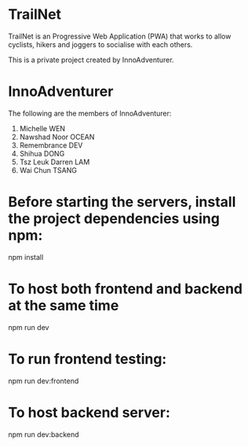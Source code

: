 # TrailNet
TrailNet is an Progressive Web Application (PWA) that works to allow cyclists, hikers and joggers to socialise with each others.

This is a private project created by InnoAdventurer.

# InnoAdventurer
The following are the members of InnoAdventurer:
1. Michelle WEN
2. Nawshad Noor OCEAN
3. Remembrance DEV
4. Shihua DONG
5. Tsz Leuk Darren LAM
6. Wai Chun TSANG

# Before starting the servers, install the project dependencies using npm:

npm install

# To host both frontend and backend at the same time

npm run dev

# To run frontend testing:

npm run dev:frontend

# To host backend server:

npm run dev:backend